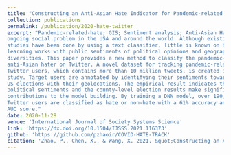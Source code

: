```yaml
---
title: "Constructing an Anti-Asian Hate Indicator for Pandemic-related Comments from Mainstream Media YouTube Channels"
collection: publications
permalink: /publication/2020-hate-twitter
excerpt: "Pandemic-related-hate; GIS; Sentiment analysis; Anti-Asian Hate tweets; Deep neural network algorithm<br />**Abstract:** Anti-Asian hate tweets caused by COVID-19 pandemic is an
ongoing social problem in the USA and around the world. Although existing
studies have been done by using a text classifier, little is known on how deep
learning works with public sentiments of political opinions and geographical
diversities. This paper provides a new method to classify the pandemic-related
anti-Asian hater on Twitter. A novel dataset for tracking pandemic-related
Twitter users, which contains more than 10 million tweets, is created in this
study. Target users are annotated by identifying their sentiments towards the
US elections with their geolocations. The empirical result indicates that the
political sentiments and the county-level election results make significant
contributions to the model building. By training a DNN model, over 190,000
Twitter users are classified as hate or non-hate with a 61% accuracy and a 0.63
AUC score."
date: 2020-11-28
venue: 'International Journal of Society Systems Science'
link: 'https://dx.doi.org/10.1504/IJSSS.2021.116373'
github: 'https://github.com/pzhaoir/COVID-HATE-TRACK'
citation: 'Zhao, P., Chen, X., & Wang, X. 2021. &quot;Constructing an Anti-Asian Hate Indicator for Pandemic-related Comments from Mainstream Media YouTube Channels.&quot; <i>International Journal of Society Systems Science</i> 13(2), 125-139. doi:10.1504/IJSSS.2021.116373'
---
```

